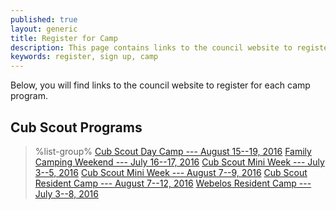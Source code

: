 ```yaml
---
published: true
layout: generic
title: Register for Camp
description: This page contains links to the council website to register to attend summer camp at Camp Workcoeman.
keywords: register, sign up, camp
---
```


Below, you will find links to the council website to register for each camp program.

## Cub Scout Programs

> %list-group%
> <a href="http://www.ctrivers.org/Event.aspx?id=13612" class="list-group-item">Cub Scout Day Camp --- August 15--19, 2016</a>
> <a href="http://www.ctrivers.org/Event.aspx?id=13809" class="list-group-item">Family Camping Weekend --- July 16--17, 2016</a>
> <a href="http://www.ctrivers.org/Event.aspx?id=13806" class="list-group-item">Cub Scout Mini Week --- July 3--5, 2016</a>
> <a href="http://www.ctrivers.org/Event.aspx?id=13807" class="list-group-item">Cub Scout Mini Week --- August 7--9, 2016</a>
> <a href="http://www.ctrivers.org/Event.aspx?id=13038" class="list-group-item">Cub Scout Resident Camp --- August 7--12, 2016</a>
> <a href="http://www.ctrivers.org/Event.aspx?id=13611" class="list-group-item">Webelos Resident Camp --- July 3--8, 2016</a>
